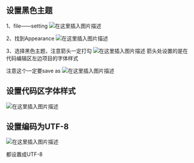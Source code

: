 ﻿## 设置黑色主题
1、file——setting
![在这里插入图片描述](https://img-blog.csdnimg.cn/20181127184239622.png)

2、找到Appearance
![在这里插入图片描述](https://img-blog.csdnimg.cn/20181127184355219.png?x-oss-process=image/watermark,type_ZmFuZ3poZW5naGVpdGk,shadow_10,text_aHR0cHM6Ly9ibG9nLmNzZG4ubmV0L3FxXzQzMjcwMDc0,size_16,color_FFFFFF,t_70)

3、选择黑色主题，注意箭头一定打勾
![在这里插入图片描述](https://img-blog.csdnimg.cn/20181127185150491.png?x-oss-process=image/watermark,type_ZmFuZ3poZW5naGVpdGk,shadow_10,text_aHR0cHM6Ly9ibG9nLmNzZG4ubmV0L3FxXzQzMjcwMDc0,size_16,color_FFFFFF,t_70)
箭头处设置的是在代码编辑区左边项目的字体样式

注意这个一定要save as
![在这里插入图片描述](https://img-blog.csdnimg.cn/20181127184600954.png?x-oss-process=image/watermark,type_ZmFuZ3poZW5naGVpdGk,shadow_10,text_aHR0cHM6Ly9ibG9nLmNzZG4ubmV0L3FxXzQzMjcwMDc0,size_16,color_FFFFFF,t_70)


## 设置代码区字体样式
![在这里插入图片描述](https://img-blog.csdnimg.cn/20181127185041791.png?x-oss-process=image/watermark,type_ZmFuZ3poZW5naGVpdGk,shadow_10,text_aHR0cHM6Ly9ibG9nLmNzZG4ubmV0L3FxXzQzMjcwMDc0,size_16,color_FFFFFF,t_70)

## 设置编码为UTF-8
![在这里插入图片描述](https://img-blog.csdnimg.cn/20181127185328289.png?x-oss-process=image/watermark,type_ZmFuZ3poZW5naGVpdGk,shadow_10,text_aHR0cHM6Ly9ibG9nLmNzZG4ubmV0L3FxXzQzMjcwMDc0,size_16,color_FFFFFF,t_70)

都设置成UTF-8
